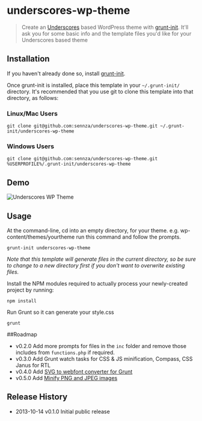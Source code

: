 # underscores-wp-theme

> Create an [Underscores](https://github.com/Automattic/_s) based WordPress theme with [grunt-init][]. It'll ask you for some basic info and the template files you'd like for your Underscores based theme

[grunt-init]: http://gruntjs.com/project-scaffolding

## Installation
If you haven't already done so, install [grunt-init][].

Once grunt-init is installed, place this template in your `~/.grunt-init/` directory. It's recommended that you use git to clone this template into that directory, as follows:

### Linux/Mac Users

```
git clone git@github.com:sennza/underscores-wp-theme.git ~/.grunt-init/underscores-wp-theme
```

### Windows Users

```
git clone git@github.com:sennza/underscores-wp-theme.git %USERPROFILE%/.grunt-init/underscores-wp-theme
```

## Demo
![Underscores WP Theme](http://www.sennza.com.au/wp-content/uploads/2013/10/underscores-wp-theme.gif "Underscores WP Theme")

## Usage

At the command-line, cd into an empty directory, for your theme. e.g. wp-content/themes/yourtheme run this command and follow the prompts.

```
grunt-init underscores-wp-theme
```

_Note that this template will generate files in the current directory, so be sure to change to a new directory first if you don't want to overwrite existing files._

Install the NPM modules required to actually process your newly-created project by running:

```
npm install
```

Run Grunt so it can generate your style.css

```
grunt
```

##Roadmap

* v0.2.0	Add more prompts for files in the `inc` folder and remove those includes from `functions.php` if required.
* v0.3.0	Add Grunt watch tasks for CSS & JS minification, Compass, CSS Janus for RTL
* v0.4.0	Add [SVG to webfont converter for Grunt](https://npmjs.org/package/grunt-webfont)
* v0.5.0	Add [Minify PNG and JPEG images](https://npmjs.org/package/grunt-contrib-imagemin)


## Release History

 * 2013-10-14   v0.1.0   Initial public release
